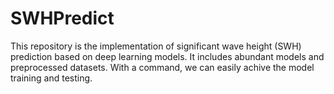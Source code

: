 # SWHPredict
This repository is the implementation of significant wave height (SWH) prediction based on deep learning models. It includes abundant models and preprocessed datasets. With a command, we can easily achive the model training and testing.
